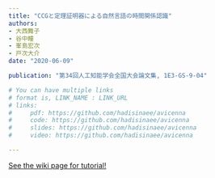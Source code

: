 ```yaml
---
title: "CCGと定理証明器による自然言語の時間関係認識"
authors:
- 大西舞子
- 谷中瞳
- 峯島宏次
- 戸次大介
date: "2020-06-09"

publication: "第34回人工知能学会全国大会論文集, 1E3-GS-9-04"

# You can have multiple links
# format is, LINK_NAME : LINK_URL
# links:
#     pdf: https://github.com/hadisinaee/avicenna
#     code: https://github.com/hadisinaee/avicenna
#     slides: https://github.com/hadisinaee/avicenna
#     video: https://github.com/hadisinaee/avicenna

---
```



[See the wiki page for tutorial!](https://github.com/hadisinaee/avicenna/wiki)